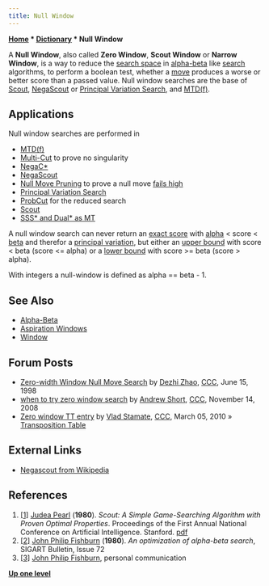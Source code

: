```yaml
---
title: Null Window
---
```

**[Home](Home "Home") \* [Dictionary](Dictionary "Dictionary") \* Null Window**


A **Null Window**, also called **Zero Window**, **Scout Window** or **Narrow Window**, is a way to reduce the [search space](Search_Space "Search Space") in [alpha-beta](Alpha-Beta "Alpha-Beta") like [search](Search "Search") algorithms, to perform a boolean test, whether a [move](Moves "Moves") produces a worse or better score than a passed value. Null window searches are the base of [Scout](Scout "Scout"), [NegaScout](NegaScout "NegaScout") or [Principal Variation Search](Principal_Variation_Search "Principal Variation Search"), and [MTD(f)](MTD(f) "MTD(f)"). 



## Applications


Null window searches are performed in



* [MTD(f)](MTD(f) "MTD(f)")
* [Multi-Cut](Multi-Cut "Multi-Cut") to prove no singularity
* [NegaC\*](NegaC* "NegaC*")
* [NegaScout](NegaScout "NegaScout")
* [Null Move Pruning](Null_Move_Pruning "Null Move Pruning") to prove a null move [fails high](Fail-High "Fail-High")
* [Principal Variation Search](Principal_Variation_Search "Principal Variation Search")
* [ProbCut](ProbCut "ProbCut") for the reduced search
* [Scout](Scout "Scout")
* [SSS\* and Dual\* as MT](SSS*_and_Dual*#SSStarandDualStarAsMT "SSS* and Dual*")


A null window search can never return an [exact score](Exact_Score "Exact Score") with [alpha](Alpha "Alpha") < score < [beta](Beta "Beta") and therefor a [principal variation](Principal_Variation "Principal Variation"), but either an [upper bound](Upper_Bound "Upper Bound") with score < beta (score <= alpha) or a [lower bound](Lower_Bound "Lower Bound") with score >= beta (score > alpha). 


With integers a null-window is defined as alpha == beta - 1.



## See Also


* [Alpha-Beta](Alpha-Beta "Alpha-Beta")
* [Aspiration Windows](Aspiration_Windows "Aspiration Windows")
* [Window](Window "Window")


## Forum Posts


* [Zero-width Window Null Move Search](https://www.stmintz.com/ccc/index.php?id=20596) by [Dezhi Zhao](index.php?title=Dezhi_Zhao&action=edit&redlink=1 "Dezhi Zhao (page does not exist)"), [CCC](CCC "CCC"), June 15, 1998
* [when to try zero window search](http://www.talkchess.com/forum/viewtopic.php?t=24883) by [Andrew Short](index.php?title=Andrew_Short&action=edit&redlink=1 "Andrew Short (page does not exist)"), [CCC](CCC "CCC"), November 14, 2008
* [Zero window TT entry](http://www.talkchess.com/forum/viewtopic.php?t=33084) by [Vlad Stamate](Vlad_Stamate "Vlad Stamate"), [CCC](CCC "CCC"), March 05, 2010 » [Transposition Table](Transposition_Table "Transposition Table")


## External Links


* [Negascout from Wikipedia](https://en.wikipedia.org/wiki/Negascout)


## References


1. <a id="cite-ref-1" href="#cite-note-1">[1]</a> [Judea Pearl](Judea_Pearl "Judea Pearl") (**1980**). *Scout: A Simple Game-Searching Algorithm with Proven Optimal Properties*. Proceedings of the First Annual National Conference on Artificial Intelligence. Stanford. [pdf](http://ftp.cs.ucla.edu/pub/stat_ser/scout.pdf)
2. <a id="cite-ref-2" href="#cite-note-2">[2]</a> [John Philip Fishburn](John_Philip_Fishburn "John Philip Fishburn") (**1980**). *An optimization of alpha-beta search*, SIGART Bulletin, Issue 72
3. <a id="cite-ref-3" href="#cite-note-3">[3]</a> [John Philip Fishburn](John_Philip_Fishburn "John Philip Fishburn"), personal communication

**[Up one level](Dictionary "Dictionary")**







 
